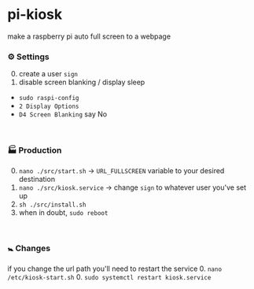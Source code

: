 # pi-kiosk
make a raspberry pi auto full screen to a webpage 
<br>

### ⚙ Settings
0. create a user `sign`
0. disable screen blanking / display sleep
  + `sudo raspi-config`
  + `2 Display Options`
  + `D4 Screen Blanking` say No
<br>

### 🏭 Production
0. `nano ./src/start.sh` -> `URL_FULLSCREEN` variable to your desired destination
0. `nano ./src/kiosk.service` -> change `sign` to whatever user you've set up
0. `sh ./src/install.sh`
0. when in doubt, `sudo reboot`
<br>

### 🚼 Changes
if you change the url path you'll need to restart the service
0. `nano /etc/kiosk-start.sh` 
0. `sudo systemctl restart kiosk.service`
<br>